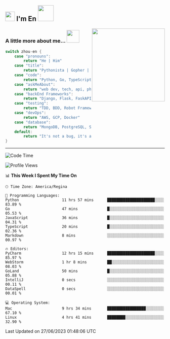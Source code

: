 <h2><img src="https://emojis.slackmojis.com/emojis/images/1531849430/4246/blob-sunglasses.gif?1531849430" width="30"/> I'm En <img src="https://media.giphy.com/media/12oufCB0MyZ1Go/giphy.gif" width="50"></h2>

<img align='right' src="https://media.giphy.com/media/GP1TJJSV4Ys1r64q2A/giphy.gif" width="230">
<!-- <img align='right' src="https://media.giphy.com/media/M9gbBd9nbDrOTu1Mqx/giphy.gif" width="230"> -->


### A little more about me... <img src="https://media.giphy.com/media/jjcvCCXrM3iCY/giphy.gif" width="40">  
<!--
```javascript
const zhou-en = {
    pronouns: "He" | "Him",
    title: "Pythonista" | "Gopher" | "Rustacean",
    code: ["Python", "Go", "Rust", "TypeScript"],
    askMeAbout: ["web dev", "tech", "app dev", "photography"],
    technologies: {
        backEnd: {
            python: ["Django", "Flask", "FaskAPI"],
            go: []
        },
        scraping: ["selenium", "scrapy", "spider"],
        testing: ["Robot Framework"],
        devOps: ["AWS", "Docker", "GCP", "Nginx"],
        databases: ["mongo", "postgresql", "sqlite"],
        misc: ["Firebase", "Heroku"]
    },
    architecture: ["Event Driven Architecture", "Microservices"],
    currentFocus: ["Temporal", "Rust"],
    funFact: "It's not a bug, it's a feature!"
};
```
  -->

```go
switch zhou-en {
    case "pronouns":
        return "He | Him"
    case "title":
        return "Pythonista | Gopher | Rustacean"
    case "code":
        return "Python, Go, TypeScript, Rust"
    case "askMeAbout":
        return "web dev, tech, api, photography, basketball"
    case "backEnd Frameworks":
        return "Django, Flask, FaskAPI, Temporal"
    case "testing":
        return "TDD, BDD, Robot Framework, pytest"
    case "devOps":
        return "AWS, GCP, Docker"
    case "database":
        return "MongoDB, PostgreSQL, Sqlit"
    default:
        return "It's not a bug, it's a feature!"
}
```




---
<!--START_SECTION:waka-->
![Code Time](http://img.shields.io/badge/Code%20Time-759%20hrs%203%20mins-blue)

![Profile Views](http://img.shields.io/badge/Profile%20Views-51-blue)

📊 **This Week I Spent My Time On** 

```text
🕑︎ Time Zone: America/Regina

💬 Programming Languages: 
Python                   11 hrs 57 mins      █████████████████████░░░░   83.89 % 
Go                       47 mins             █░░░░░░░░░░░░░░░░░░░░░░░░   05.53 % 
JavaScript               36 mins             █░░░░░░░░░░░░░░░░░░░░░░░░   04.31 % 
TypeScript               20 mins             █░░░░░░░░░░░░░░░░░░░░░░░░   02.36 % 
Markdown                 8 mins              ░░░░░░░░░░░░░░░░░░░░░░░░░   00.97 % 

🔥 Editors: 
PyCharm                  12 hrs 15 mins      █████████████████████░░░░   85.97 % 
WebStorm                 1 hr 8 mins         ██░░░░░░░░░░░░░░░░░░░░░░░   08.03 % 
GoLand                   50 mins             █░░░░░░░░░░░░░░░░░░░░░░░░   05.88 % 
IntelliJ                 0 secs              ░░░░░░░░░░░░░░░░░░░░░░░░░   00.11 % 
DataSpell                0 secs              ░░░░░░░░░░░░░░░░░░░░░░░░░   00.01 % 

💻 Operating System: 
Mac                      9 hrs 34 mins       █████████████████░░░░░░░░   67.10 % 
Linux                    4 hrs 41 mins       ████████░░░░░░░░░░░░░░░░░   32.90 % 
```


 Last Updated on 27/06/2023 01:48:06 UTC
<!--END_SECTION:waka-->
